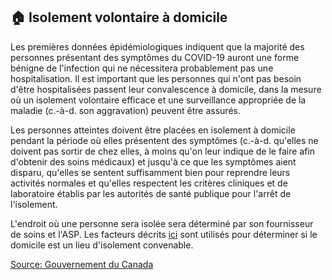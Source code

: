 ## 🏠 Isolement volontaire à domicile

Les premières données épidémiologiques indiquent que la majorité des personnes présentant des symptômes du COVID-19 auront une forme bénigne de l'infection qui ne nécessitera probablement pas une hospitalisation. Il est important que les personnes qui n'ont pas besoin d'être hospitalisées passent leur convalescence à domicile, dans la mesure où un isolement volontaire efficace et une surveillance appropriée de la maladie (c.-à-d. son aggravation) peuvent être assurés.

Les personnes atteintes doivent être placées en isolement à domicile pendant la période où elles présentent des symptômes (c.-à-d. qu'elles ne doivent pas sortir de chez elles, à moins qu'on leur indique de le faire afin d'obtenir des soins médicaux) et jusqu'à ce que les symptômes aient disparu, qu'elles se sentent suffisamment bien pour reprendre leurs activités normales et qu'elles respectent les critères cliniques et de laboratoire établis par les autorités de santé publique pour l'arrêt de l'isolement.

L'endroit où une personne sera isolée sera déterminé par son fournisseur de soins et l'ASP. Les facteurs décrits [ici](https://www.canada.ca/fr/sante-publique/services/maladies/2019-nouveau-coronavirus/professionnels-sante/directives-provisoires-cas-contacts.html) sont utilisés pour déterminer si le domicile est un lieu d'isolement convenable.

[Source: Gouvernement du Canada](https://www.canada.ca/fr/sante-publique/services/maladies/2019-nouveau-coronavirus/professionnels-sante/directives-provisoires-cas-contacts.html)
